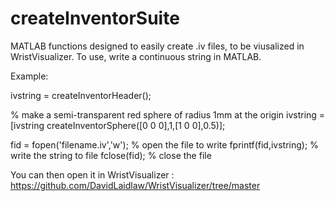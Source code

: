 # createInventorSuite
MATLAB functions designed to easily create .iv files, to be viusalized in WristVisualizer.
To use, write a continuous string in MATLAB.

Example:

ivstring = createInventorHeader();

% make a semi-transparent red sphere of radius 1mm at the origin
ivstring = [ivstring createInventorSphere([0 0 0],1,[1 0 0],0.5)];

fid = fopen('filename.iv','w'); % open the file to write
fprintf(fid,ivstring); % write the string to file
fclose(fid); %  close the file


You can then open it in WristVisualizer : https://github.com/DavidLaidlaw/WristVisualizer/tree/master 
